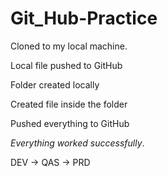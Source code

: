 # Git_Hub-Practice

Cloned to my local machine.

Local file pushed to GitHub

Folder created locally

Created file inside the folder

Pushed everything to GitHub

_Everything worked successfully_.

DEV  ->  QAS  -> PRD
